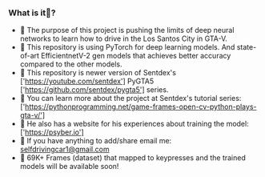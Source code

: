 ### What is it🤖?
- 🚗 The purpose of this project is pushing the limits of deep neural networks to learn how to drive in the Los Santos City in GTA-V.
- 🚗 This repository is using PyTorch for deep learning models. And state-of-art EfficientnetV-2 gen models that achieves better accuracy compared to the other models.
- 🚗 This repository is newer version of Sentdex's ['https://youtube.com/sentdex'] PyGTA5 ['https://github.com/sentdex/pygta5'] series.
- 🚗 You can learn more about the project at Sentdex's tutorial series: ['https://pythonprogramming.net/game-frames-open-cv-python-plays-gta-v/']
- 🚗 He also has a website for his experiences about training the model: ['https://psyber.io']
- 🚗 If you have anything to add/share email me: selfdrivingcar1@gmail.com
- 🚗 69K+ Frames (dataset) that mapped to keypresses and the trained models will be available soon!
